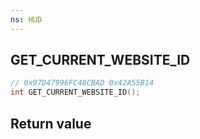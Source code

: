 ```yaml
---
ns: HUD
---
```

## GET_CURRENT_WEBSITE_ID

```c
// 0x97D47996FC48CBAD 0x42A55B14
int GET_CURRENT_WEBSITE_ID();
```


## Return value
